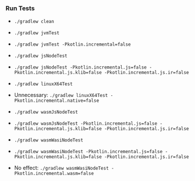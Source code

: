 ### Run Tests

* `./gradlew clean`

* `./gradlew jvmTest`
* `./gradlew jvmTest -Pkotlin.incremental=false`

* `./gradlew jsNodeTest`
* `./gradlew jsNodeTest -Pkotlin.incremental.js=false -Pkotlin.incremental.js.klib=false -Pkotlin.incremental.js.ir=false`

* `./gradlew linuxX64Test`
* Unnecessary: `./gradlew linuxX64Test -Pkotlin.incremental.native=false`

* `./gradlew wasmJsNodeTest`
* `./gradlew wasmJsNodeTest -Pkotlin.incremental.js=false -Pkotlin.incremental.js.klib=false -Pkotlin.incremental.js.ir=false`

* `./gradlew wasmWasiNodeTest`
* `./gradlew wasmWasiNodeTest -Pkotlin.incremental.js=false -Pkotlin.incremental.js.klib=false -Pkotlin.incremental.js.ir=false`
* No effect: `./gradlew wasmWasiNodeTest -Pkotlin.incremental.wasm=false`
